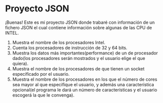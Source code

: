 # Proyecto JSON
¡Buenas! Este es mi proyecto JSON donde trabaré con información de un fichero JSON el cual contiene información sobre algunas de las CPU de INTEL.

1. Muestra el nombre de los procesadores Intel.
2. Cuenta los procesadores de instrucción de 32 y 64 bits.
3. Muestra los datos más importantes(performance) de un de procesador dado(los procesadores serán mostrados y el usuario elige el que quiera).
4. Muestra el nombre de los procesadores de que tienen un socket especificado por el usuario.
5. Muestra el nombre de los procesadores en los que el número de cores sea mayor al que especifique el usuario, y además una característica opcional(el programa le dará un número de características y el usuario escogerá la que le convenga).